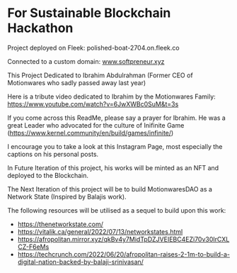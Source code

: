 # For Sustainable Blockchain Hackathon

Project deployed on Fleek: polished-boat-2704.on.fleek.co

Connected to a custom domain: www.softpreneur.xyz

This Project Dedicated to Ibrahim Abdulrahman (Former CEO of Motionwares who sadly passed away last year)

Here is a tribute video dedicated to Ibrahim by the Motionwares Family: https://www.youtube.com/watch?v=6JwXWBc0SuM&t=3s

If you come across this ReadMe, please say a prayer for Ibrahim. He was a great Leader who advocated for the culture of Inifinite Game (https://www.kernel.community/en/build/games/infinite/)

I encourage you to take a look at this Instagram Page, most especially the captions on his personal posts. 

In Future Iteration of this project, his works will be minted as an NFT and deployed to the Blockchain. 

The Next Iteration of this project will be to build MotionwaresDAO as a Network State (Inspired by Balajis work). 

The following resources will be utilised as a sequel to build upon this work:
- https://thenetworkstate.com/
- https://vitalik.ca/general/2022/07/13/networkstates.html
- https://afropolitan.mirror.xyz/qkBv4y7MidTpDZJVEIEBC4EZi70v30IrCXLCZ-F6eMs
- https://techcrunch.com/2022/06/20/afropolitan-raises-2-1m-to-build-a-digital-nation-backed-by-balaji-srinivasan/


